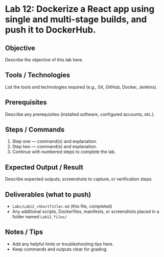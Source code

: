 # Lab 12: Dockerize a React app using single and multi-stage builds, and push it to DockerHub.

## Objective
Describe the objective of this lab here.

## Tools / Technologies
List the tools and technologies required (e.g., Git, GitHub, Docker, Jenkins).

## Prerequisites
Describe any prerequisites (installed software, configured accounts, etc.).

## Steps / Commands
1. Step one — command(s) and explanation.
2. Step two — command(s) and explanation.
3. Continue with numbered steps to complete the lab.

## Expected Output / Result
Describe expected outputs, screenshots to capture, or verification steps.

## Deliverables (what to push)
- `Labs/Lab12_<ShortTitle>.md` (this file, completed)
- Any additional scripts, Dockerfiles, manifests, or screenshots placed in a folder named `Lab12_files/`

## Notes / Tips
- Add any helpful hints or troubleshooting tips here.
- Keep commands and outputs clear for grading.

